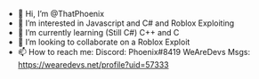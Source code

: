 - 👋 Hi, I’m @ThatPhoenix
- 👀 I’m interested in Javascript and C# and Roblox Exploiting
- 🌱 I’m currently learning (Still C#) C++ and C
- 💞️ I’m looking to collaborate on a Roblox Exploit
- 📫 How to reach me:
Discord: Phoenix#8419
WeAreDevs Msgs: https://wearedevs.net/profile?uid=57333

<!---
ThatPhoenix/ThatPhoenix is a ✨ special ✨ repository because its `README.md` (this file) appears on your GitHub profile.
You can click the Preview link to take a look at your changes.
--->
